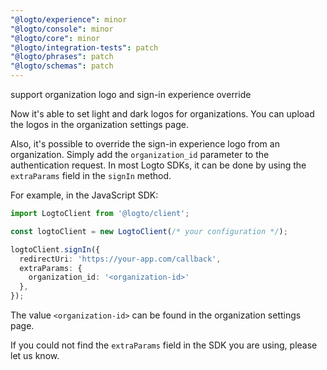 ```yaml
---
"@logto/experience": minor
"@logto/console": minor
"@logto/core": minor
"@logto/integration-tests": patch
"@logto/phrases": patch
"@logto/schemas": patch
---
```


support organization logo and sign-in experience override

Now it's able to set light and dark logos for organizations. You can upload the logos in the organization settings page.

Also, it's possible to override the sign-in experience logo from an organization. Simply add the `organization_id` parameter to the authentication request. In most Logto SDKs, it can be done by using the `extraParams` field in the `signIn` method.

For example, in the JavaScript SDK:

```ts
import LogtoClient from '@logto/client';

const logtoClient = new LogtoClient(/* your configuration */);

logtoClient.signIn({
  redirectUri: 'https://your-app.com/callback',
  extraParams: {
    organization_id: '<organization-id>'
  },
});
```

The value `<organization-id>` can be found in the organization settings page.

If you could not find the `extraParams` field in the SDK you are using, please let us know.
